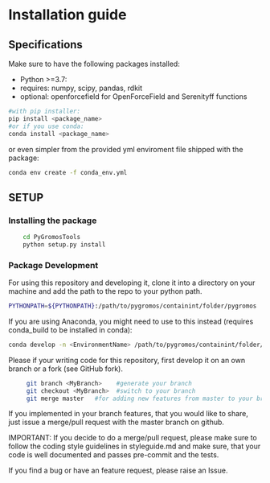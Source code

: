# Installation guide

## Specifications

Make sure to have the following packages installed:
 * Python >=3.7:
 * requires: numpy, scipy, pandas, rdkit
 * optional: openforcefield for OpenForceField and Serenityff functions

```bash
#with pip installer:
pip install <package_name>
#or if you use conda:
conda install <package_name>
```

or even simpler from the provided yml enviroment file shipped with the package:
```bash
conda env create -f conda_env.yml
```

## SETUP

### Installing the package

```bash
    cd PyGromosTools
    python setup.py install
```

### Package Development

For using this repository and developing it, clone it into a directory on your machine and add the path to the repo to your python path.

```bash
PYTHONPATH=${PYTHONPATH}:/path/to/pygromos/containint/folder/pygromos
```

If you are using Anaconda, you might need to use to this instead (requires conda_build to be installed in conda):

```bash
conda develop -n <EnvironmentName> /path/to/pygromos/containint/folder/pygromos
```

Please if your writing code for this repository, first develop it on an own branch or a fork (see GitHub fork).

```bash
     git branch <MyBranch>    #generate your branch
     git checkout <MyBranch>  #switch to your branch
     git merge master   #for adding new features from master to your branch
```

If you implemented in your branch features, that you would like to share, just issue a merge/pull request with the master branch on github.

IMPORTANT:
If you decide to do a merge/pull request, please make sure to follow the coding style guidelines in styleguide.md and make sure, that your code is well documented and passes pre-commit and the tests.

If you find a bug or have an feature request, please raise an Issue.
